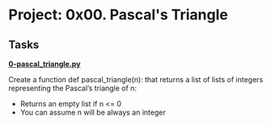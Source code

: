 # Project: 0x00. Pascal's Triangle

## Tasks

**[0-pascal_triangle.py](./0-pascal_triangle.py)**

Create a function def pascal_triangle(n): that returns a list of lists of integers representing the Pascal’s triangle of n:

- Returns an empty list if n <= 0
- You can assume n will be always an integer
